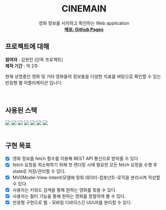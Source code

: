 <div align="center">
  <h1 align="center">CINEMAIN</h3>

  <p align="center">
    영화 정보를 서치하고 확인하는 Web application
    <br />
    <a href="https://greatisland.github.io/cinemain"><strong>배포: Github Pages</strong></a>
  </p>
</div>

## 프로젝트에 대해

<strong>참여자</strong> : 김현진 (단독 프로젝트)
<br />
<strong>제작 기간</strong> : 약 2주

현재 상영중인 영화 및 기타 영화들의 정보들을 다양한 지표를 바탕으로 확인할 수 있는 반응형 웹 어플리케이션 입니다.
<br /><br /><br />

## 사용된 스택
<img src="https://img.shields.io/badge/TypeScript-3178C6?style=for-the-badge&logo=typescript&logoColor=white">
<img src="https://img.shields.io/badge/React-20232A?style=for-the-badge&logo=react&logoColor=61DAFB">
<img src="https://img.shields.io/badge/React Router-20232A?style=for-the-badge&logo=reactrouter&logoColor=61DAFB">
<img src="https://img.shields.io/badge/Redux Toolkit-20232A?style=for-the-badge&logo=redux&logoColor=61DAFB">
<img src="https://img.shields.io/badge/Styled Components-DB7093?style=for-the-badge&logo=styledcomponents&logoColor=white">
<img src="https://img.shields.io/badge/Swiper-6332F6?style=for-the-badge&logo=reactrouter&logoColor=white">
<img src="https://img.shields.io/badge/Vite-646CFF?style=for-the-badge&logo=reactrouter&logoColor=white">
<br /><br />

## 구현 목표
- [x] 영화 정보를 fetch 함수를 이용해 REST API 통신으로 받아올 수 있다
- [x] fetch 요청을 최소화하기 위해 첫 렌더링 시에 필요한 모든 fetch 요청을 수행 후 state로 저장/관리할 수 있다.
- [x] MVI(Model-View-Intent)모델에 맞춰 데이터-컴포넌트-로직을 분리시켜 작성할 수 있다.
- [x] 사용자는 키워드 검색을 통해 원하는 영화를 찾을 수 있다.
- [x] 사용자는 필터 기능을 통해 원하는 영화를 정렬하여 볼 수 있다.
- [x] 반응형 구현으로 웹 - 모바일 디바이스간 UI/UX를 분리할 수 있다.

